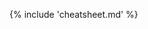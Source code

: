 <!-- section: repetitions -->

<!-- assuming this is the last page in this guide -->
<style>
a.md-footer__link--next[aria-label^="Next:"],
.md-nav__icon
{
  display: none !important;
}
</style>

{% include 'cheatsheet.md' %}


